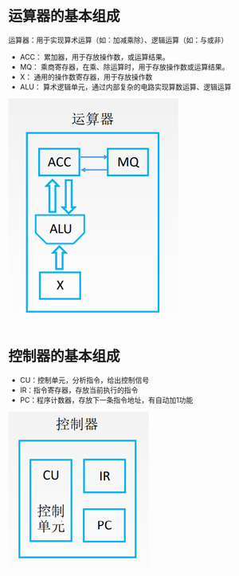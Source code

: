 # 运算器的基本组成

运算器：用于实现算术运算（如：加减乘除）、逻辑运算（如：与或非）

- ACC： 累加器，用于存放操作数，或运算结果。
- MQ： 乘商寄存器，在乘、除运算时，用于存放操作数或运算结果。
- X： 通用的操作数寄存器，用于存放操作数
- ALU： 算术逻辑单元，通过内部复杂的电路实现算数运算、逻辑运算

![](img/ysq.png)

# 控制器的基本组成

- CU：控制单元，分析指令，给出控制信号
- IR：指令寄存器，存放当前执行的指令
- PC：程序计数器，存放下一条指令地址，有自动加1功能

![](img/kzq.png)
